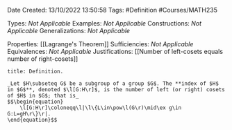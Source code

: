 <div class="topSpace"></div>

Date Created: 13/10/2022 13:50:58
Tags: #Definition #Courses/MATH235

Types: _Not Applicable_
Examples: _Not Applicable_
Constructions: _Not Applicable_
Generalizations: _Not Applicable_

Properties: [[Lagrange's Theorem]]
Sufficiencies: _Not Applicable_
Equivalences: _Not Applicable_
Justifications: [[Number of left-cosets equals number of right-cosets]]

``` ad-Definition
title: Definition.

_Let $H\subseteq G$ be a subgroup of a group $G$. The **index of $H$ in $G$**, denoted $\l[G:H\r]$, is the number of left (or right) cosets of $H$ in $G$; that is_
$$\begin{equation}
    \l[G:H\r]\coloneqq\l|\l\{L\in\pow\l(G\r)\mid\ex g\in G:L=gH\r\}\r|.
\end{equation}$$

```
